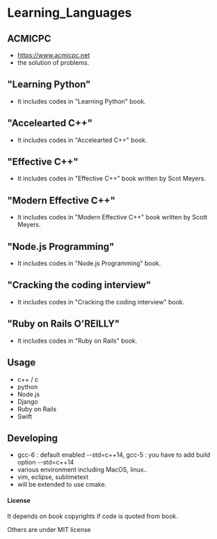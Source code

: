 # Learning_Languages

## ACMICPC
* https://www.acmicpc.net
* the solution of problems.

## "Learning Python"
* It includes codes in "Learning Python" book.

## "Accelearted C++"
* It includes codes in "Accelearted C++" book.

## "Effective C++"
* It includes codes in "Effective C++" book written by Scot Meyers.

## "Modern Effective C++"
* It includes codes in "Modern Effective C++" book written by Scott Meyers.

## "Node.js Programming"
* It includes codes in "Node.js Programming" book.

## "Cracking the coding interview"
* It includes codes in "Cracking the coding interview" book.

## "Ruby on Rails O'REILLY"
* It includes codes in "Ruby on Rails" book.

## Usage
* c++ / c
* python
* Node.js
* Django
* Ruby on Rails
* Swift

## Developing
* gcc-6 : default enabled --std=c++14, gcc-5 : you have to add build option --std=c++14
* various environment including MacOS, linux..
* vim, eclipse, sublimetext
* will be extended to use cmake.

#### License
It depends on book copyrights if code is quoted from book.

Others are under MIT license
